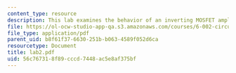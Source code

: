 ```yaml
---
content_type: resource
description: This lab examines the behavior of an inverting MOSFET amplifier.
file: https://ol-ocw-studio-app-qa.s3.amazonaws.com/courses/6-002-circuits-and-electronics-spring-2007/56c767318f89cccd7448ac5e8af375bf_lab2.pdf
file_type: application/pdf
parent_uid: b8f61f37-6630-251b-b063-4589f052d6ca
resourcetype: Document
title: lab2.pdf
uid: 56c76731-8f89-cccd-7448-ac5e8af375bf
---
```

